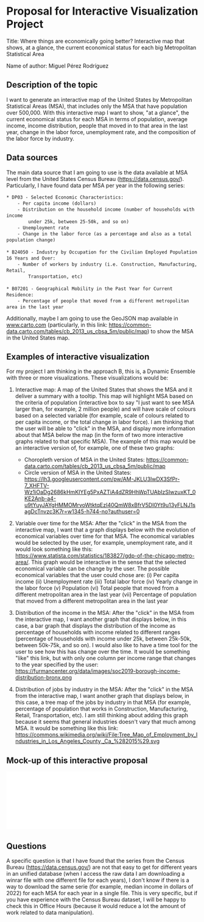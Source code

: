 # Proposal for Interactive Visualization Project

Title: Where things are economically going better? Interactive map that shows, at a glance,
    the current economical status for each big Metropolitan Statistical Area

Name of author: Miguel Pérez Rodríguez

## Description of the topic

 I want to generate an interactive map of the United
    States by Metropolitan Statistical Areas (MSA), that includes only the MSA
    that have population over 500,000. With this interactive map I want to
    show, "at a glance", the current economical status for each MSA in terms of population,
    average income, income distribution, people that moved in to that area in the last year,
    change in the labor force, unemployment rate, and the composition of the labor 
    force by industry.

## Data sources

The main data source that I am going to use is the data available at MSA
    level from the United States Census Bureau (https://data.census.gov/). Particularly,
    I have found data per MSA per year in the following series:

    * DP03 - Selected Economic Characteristics:
        - Per capita income (dollars)
        - Distribution on the household income (number of households with income
            under 25k, between 25-50k, and so on)
        - Unemployment rate
        - Change in the labor force (as a percentage and also as a total population change)
    
    * B24050 - Industry by Occupation for the Civilian Employed Population 16 Years and Over:
        - Number of workers by industry (i.e. Construction, Manufacturing, Retail, 
            Transportation, etc)
    
    * B07201 - Geographical Mobility in the Past Year for Current Residence:
        - Percentage of people that moved from a different metropolitan area in the last year

Additionally, maybe I am going to use the GeoJSON map available in www.carto.com
    (particularly, in this link: https://common-data.carto.com/tables/cb_2013_us_cbsa_5m/public/map)
    to show the MSA in the United States map.

## Examples of interactive visualization

For my project I am thinking in the approach B, this is, a Dynamic Ensemble with three
or more visualizations. These visualizations would be:

1) Interactive map: A map of the United States that shows the MSA and it deliver a summary
    with a tooltip. This map will highlight MSA based on the criteria of population (interactive
    box to say "I just want to see MSA larger than, for example, 2 million people) and will have
    scale of colours based on a selected variable (for example, scale of colours related to per 
    capita income, or the total change in labor force). I am thinking that the user will be able to
    "click" in the MSA, and display more information about that MSA below the map (in the form
    of two more interactive graphs related to that specific MSA). The example of this map would
    be an interactive version of, for example, one of these two graphs:
    * Choropleth version of MSA in the United States: https://common-data.carto.com/tables/cb_2013_us_cbsa_5m/public/map
    * Circle version of MSA in the United States: https://lh3.googleusercontent.com/pw/AM-JKLU3IwDX3SfPr-7_XHFTV-Wz1iOaDg2686kHmKIYEg5PxAZTiA4dZR9HhWpTUAbIzSIwzuxKT_0KE2Anb-a4-u9tYuyJAYgHMMOMrvoWtktqEzI40QmW8xBfrV5DI0Yt9u13yFLNJ1sagDcTnvzc3K7r=w1345-h744-no?authuser=0

2) Variable over time for the MSA: After the "click" in the MSA from the interactive map, I want
    that a graph displays below with the evolution of economical variables over time for that MSA. 
    The economical variables would be selected by the user, for example, unemployment rate, and it
    would look something like this: https://www.statista.com/statistics/183827/gdp-of-the-chicago-metro-area/.
    This graph would be interactive in the sense that the selected economical variable can
    be change by the user. The possible economical variables that the user could chose are:
        (i) Per capita income
        (ii) Unemployment rate
        (iii) Total labor force
        (iv) Yearly change in the labor force
        (v) Population
        (vi) Total people that moved from a different metropolitan area in the last year
        (vii) Percentage of population that moved from a different metropolitan area in the last year

3) Distribution of the income in the MSA: After the "click" in the MSA from the 
    interactive map, I want another graph that displays below, in this case, a bar graph
    that displays the distribution of the income as percentage of households with income
    related to different ranges (percentage of households with income under 25k, between 25k-50k, 
    between 50k-75k, and so on). I would also like to have a time tool for the user to see how this
    has change over the time. It would be something "like" this link, but with only one column per
    income range that changes to the year specified by the user: 
    https://furmancenter.org/data/images/soc2019-borough-income-distribution-bronx.png

4) Distribution of jobs by industry in the MSA: After the "click" in the MSA from the 
    interactive map, I want another graph that displays below, in this case, a tree
    map of the jobs by industry in that MSA (for example, percentage of population that
    works in Construction, Manufacturing, Retail, Transportation, etc). I am still
    thinking about adding this graph because it seems that general industries doesn't vary that
    much among MSA. It would be something like this link: https://commons.wikimedia.org/wiki/File:Tree_Map_of_Employment_by_Industries_in_Los_Angeles_County,_Ca_%282015%29.svg

## Mock-up of this interactive proposal

![](/mock-up_proposal.pdf?raw=true "")

## Questions

A specific question is that I have found that the series from the Census Bureau
(https://data.census.gov/) are not that easy to get for different years in an unified database
(when I access the raw data I am downloading a winrar file with one different file for each years),
I don't know if there is a way to download the same serie (for example, median income in dollars 
of 2022) for each MSA for each year in a single file. This is very specific, but if you have
experience with the Census Bureau dataset, I will be happy to check this in Office Hours
(because it would reduce a lot the amount of work related to data manipulation).
